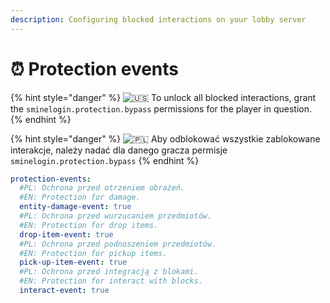 ```yaml
---
description: Configuring blocked interactions on your lobby server
---
```


# ⏰ Protection events

{% hint style="danger" %}
<img src="https://twemoji.maxcdn.com/2/svg/1f1fa-1f1f8.svg" alt="🇺🇸" data-size="line"> To unlock all blocked interactions, grant the `sminelogin.protection.bypass` permissions for the player in question.
{% endhint %}

{% hint style="danger" %}
<img src="https://twemoji.maxcdn.com/2/svg/1f1f5-1f1f1.svg" alt="🇵🇱" data-size="line"> Aby odblokować wszystkie zablokowane interakcje, należy nadać dla danego gracza permisje `sminelogin.protection.bypass`
{% endhint %}

```yaml
protection-events:
  #PL: Ochrona przed otrzeniem obrażeń.
  #EN: Protection for damage.
  entity-damage-event: true
  #PL: Ochrona przed wurzucaniem przedmiotów.
  #EN: Protection for drop items.
  drop-item-event: true
  #PL: Ochrona przed podnoszeniem przedmiotów.
  #EN: Protection for pickup items.
  pick-up-item-event: true
  #PL: Ochrona przed integracją z blokami.
  #EN: Protection for interact with blocks.
  interact-event: true
```
